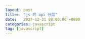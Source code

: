 ```yaml
---
layout: post
title:  "js 的 api 分层"
date:   2027-12-31 08:00:00 +0800
categories: javascript
tag: [javascript]
---
```





